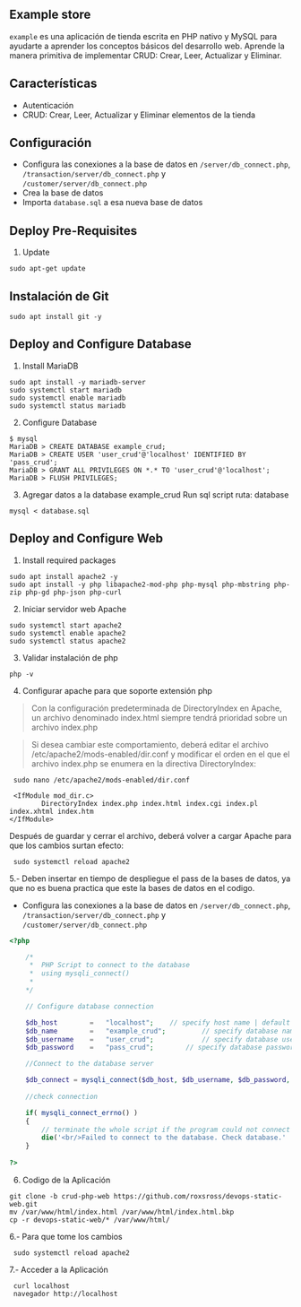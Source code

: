 ## Example store

`example` es una aplicación de tienda escrita en PHP nativo y MySQL para ayudarte a aprender los conceptos básicos del desarrollo web. Aprende la manera primitiva de implementar CRUD: Crear, Leer, Actualizar y Eliminar.

## Características

* Autenticación
* CRUD: Crear, Leer, Actualizar y Eliminar elementos de la tienda

## Configuración

* Configura las conexiones a la base de datos en `/server/db_connect.php`, `/transaction/server/db_connect.php` y `/customer/server/db_connect.php`
* Crea la base de datos
* Importa `database.sql` a esa nueva base de datos

## Deploy Pre-Requisites

1. Update

```
sudo apt-get update
```

## Instalación de Git
```
sudo apt install git -y
```

## Deploy and Configure Database

1. Install MariaDB

```
sudo apt install -y mariadb-server
sudo systemctl start mariadb
sudo systemctl enable mariadb
sudo systemctl status mariadb
```

2. Configure Database

```
$ mysql
MariaDB > CREATE DATABASE example_crud;
MariaDB > CREATE USER 'user_crud'@'localhost' IDENTIFIED BY 'pass_crud';
MariaDB > GRANT ALL PRIVILEGES ON *.* TO 'user_crud'@'localhost';
MariaDB > FLUSH PRIVILEGES;
```
3. Agregar datos a la database example_crud
Run sql script
ruta: database

```
mysql < database.sql
```

## Deploy and Configure Web

1. Install required packages

```
sudo apt install apache2 -y
sudo apt install -y php libapache2-mod-php php-mysql php-mbstring php-zip php-gd php-json php-curl 
```

2. Iniciar servidor web Apache

```
sudo systemctl start apache2 
sudo systemctl enable apache2 
sudo systemctl status apache2 
```

3. Validar instalación de php

```
php -v
```

4. Configurar apache para que soporte extensión php

> Con la configuración predeterminada de DirectoryIndex en Apache, un archivo denominado index.html siempre tendrá prioridad sobre un archivo index.php

> Si desea cambiar este comportamiento, deberá editar el archivo /etc/apache2/mods-enabled/dir.conf y modificar el orden en el que el archivo index.php se enumera en la directiva DirectoryIndex:

```
 sudo nano /etc/apache2/mods-enabled/dir.conf
```

```
 <IfModule mod_dir.c>
        DirectoryIndex index.php index.html index.cgi index.pl index.xhtml index.htm
</IfModule>
```

Después de guardar y cerrar el archivo, deberá volver a cargar Apache para que los cambios surtan efecto:

```
 sudo systemctl reload apache2
```

5.- Deben insertar en tiempo de despliegue el pass de la bases de datos,
ya que no es buena practica que este la bases de datos en el codigo.

* Configura las conexiones a la base de datos en `/server/db_connect.php`, `/transaction/server/db_connect.php` y `/customer/server/db_connect.php`

```php
<?php

	/*
	 *	PHP Script to connect to the database
	 *	using mysqli_connect()
	 *
	*/

	// Configure database connection

	$db_host 		=	"localhost";	// specify host name | default is "localhost"
	$db_name 		=	"example_crud";			// specify database name
	$db_username 	=	"user_crud";			// specify database username | default is "root"
	$db_password 	=	"pass_crud";		// specify database password | leave as blank if database has no password set 

	//Connect to the database server

	$db_connect = mysqli_connect($db_host, $db_username, $db_password, $db_name);
	
	//check connection

	if( mysqli_connect_errno() )
	{
		// terminate the whole script if the program could not connect to the database and display the error message
		die('<br/>Failed to connect to the database. Check database.' . mysqli_connect_error());
	}
	
?>
```

6. Codigo de la Aplicación

```
git clone -b crud-php-web https://github.com/roxsross/devops-static-web.git
mv /var/www/html/index.html /var/www/html/index.html.bkp
cp -r devops-static-web/* /var/www/html/
```

6.- Para que tome los cambios

```
 sudo systemctl reload apache2
```

7.- Acceder a la Aplicación

```
 curl localhost
 navegador http://localhost
```